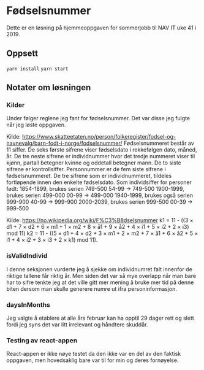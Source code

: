 # Fødselsnummer

Dette er en løsning på hjemmeoppgaven for sommerjobb til NAV IT uke 41 i 2019.

## Oppsett

`yarn install` `yarn start`

## Notater om løsningen

### Kilder

Under følger reglene jeg fant for fødselsnummer. Det var disse jeg fulgte når jeg løste oppgaven.

Kilde: https://www.skatteetaten.no/person/folkeregister/fodsel-og-navnevalg/barn-fodt-i-norge/fodselsnummer/
Fødselsnummeret består av 11 siffer.
De seks første sifrene viser fødselsdato i rekkefølgen dato, måned, år.
De tre neste sifrene er individnummer hvor det tredje nummeret viser til kjønn, partall betegner kvinne og oddetall betegner mann.
De to siste sifrene er kontrollsiffer.
Personnummer er de fem siste sifrene i fødselsnummeret.
De tre sifrene som er individnummeret, tildeles fortløpende innen den enkelte fødselsdato. Som individsiffer for personer født:
1854-1899, brukes serien 749-500 54-99 -> 749-500
1900-1999, brukes serien 499-000 00-99 -> 499-000
1940-1999, brukes også serien 999-900 40-99 -> 999-900
2000-2039, brukes serien 999-500 00-39 -> 999-500

Kilde: https://no.wikipedia.org/wiki/F%C3%B8dselsnummer
k1 = 11 - ((3 × d1 + 7 × d2 + 6 × m1 + 1 × m2 + 8 × å1 + 9 × å2 + 4 × i1 + 5 × i2 + 2 × i3) mod 11)
k2 = 11 - ((5 × d1 + 4 × d2 + 3 × m1 + 2 × m2 + 7 × å1 + 6 × å2 + 5 × i1 + 4 × i2 + 3 × i3 + 2 × k1) mod 11).

### isValidIndivid

I denne seksjonen vurderte jeg å sjekke om individnumret falt innenfor de riktige tallene får riktig år. Men siden det var så mye overlapp når man bare har to sifre tenkte jeg at det ville gitt mer mening å bruke mer tid på denne biten dersom man skulle generere numre ut ifra personinformasjon.

### daysInMonths

Jeg valgte å etablere at alle års februar kan ha opptil 29 dager rett og slett fordi jeg syns det var litt irrelevant og håndtere skuddår.

### Testing av react-appen

React-appen er ikke nøye testet da den ikke var en del av den faktisk oppgaven, men hovedsaklig bare var til for min og deres fornøyelse.
